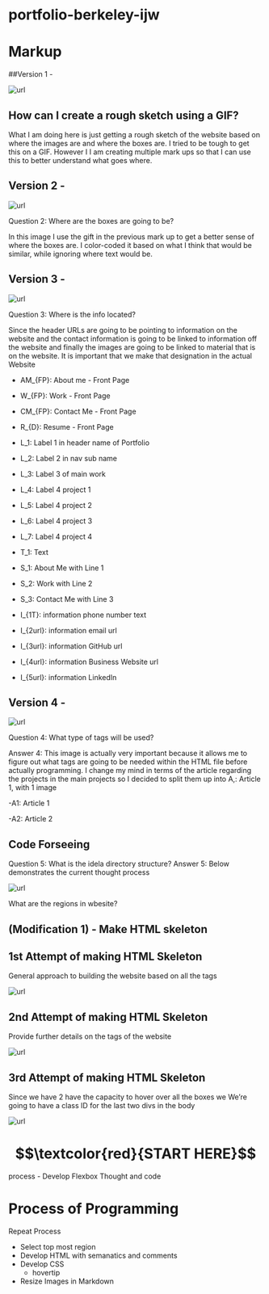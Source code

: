 # portfolio-berkeley-ijw

# Markup


##Version 1 - 

![url](assets/images/v1.jpg)

## How can I create a rough sketch using a GIF?

What I am doing here is just getting a rough sketch of the website based on where the images are and where the boxes are. I tried to be tough to get this on a GIF. However I I am creating multiple mark ups so that I can use this to better understand what goes where.


## Version 2 - 

![url](assets/images/v2.jpg)

Question 2: Where are the boxes are going to be?

In this image I use the gift in the previous mark up to get a better sense of where the boxes are. I color-coded it based on what I think that would be similar, while ignoring where text would be.



## Version 3 - 

![url](assets/images/v3.jpg)


Question 3: Where is the info located?

Since the header URLs are going to be pointing to information on the website and the contact information is going to be linked to information off the website and finally the images are going to be linked to material that is on the website. It is important that we make that designation in the actual Website

- AM_{FP}: About me - Front Page
- W_{FP}: Work - Front Page
- CM_{FP}: Contact Me - Front Page
- R_{D}: Resume - Front Page


- L_1: Label 1 in header name of Portfolio
- L_2: Label 2 in nav sub name 
- L_3: Label 3 of main work
- L_4: Label 4 project 1
- L_5: Label 4 project 2
- L_6: Label 4 project 3
- L_7: Label 4 project 4

- T_1: Text

- S_1: About Me with Line 1
- S_2: Work with Line 2
- S_3: Contact Me with Line 3

- I_{1T}:  information phone number text
- I_{2url}:  information email url
- I_{3url}:  information GitHub url
- I_{4url}:  information Business Website url
- I_{5url}:  information LinkedIn



## Version 4 - 

![url](assets/images/v4.jpg)

Question 4: What type of tags will be used?

Answer 4: This image is actually very important because it allows me to figure out what tags are going to be needed within the HTML file before actually programming. I change my mind in terms of the article regarding the projects in the main projects so I decided to split them up into A,: Article 1, with 1 image

-A1: Article 1

-A2: Article 2





## Code Forseeing
Question 5: What is the idela directory structure?
Answer 5: Below demonstrates the current thought process

![url](assets/images/directory_map.jpg)



What are the regions in wbesite?
## (Modification 1) - Make HTML skeleton

## 1st Attempt of making HTML Skeleton

General approach to building the website based on all the tags



![url](assets/images/first_attempt.jpg)


## 2nd Attempt of making HTML Skeleton

Provide further details on the tags of the website

![url](assets/images/second_attempt.jpg)

## 3rd Attempt of making HTML Skeleton

Since we have 2 have the capacity to hover over all the boxes we We’re going to have a class ID for the last two divs in the body

![url](assets/images/third_attempt.jpg)


# $$\textcolor{red}{START HERE}$$

process - Develop Flexbox Thought and code

# Process of Programming
Repeat Process
- Select top most region
- Develop HTML with semanatics and comments
- Develop CSS
  - hovertip
- Resize Images in Markdown
